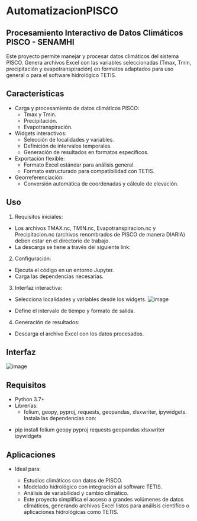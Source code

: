 # AutomatizacionPISCO
## Procesamiento Interactivo de Datos Climáticos PISCO - SENAMHI
Este proyecto permite manejar y procesar datos climáticos del sistema PISCO. Genera archivos Excel con las variables seleccionadas (Tmax, Tmin, precipitación y evapotranspiración) en formatos adaptados para uso general o para el software hidrológico TETIS.

## Características
* Carga y procesamiento de datos climáticos PISCO:
  * Tmax y Tmin.
  * Precipitación.
  * Evapotranspiración.
* Widgets interactivos:
  * Selección de localidades y variables.
  * Definición de intervalos temporales.
  * Generación de resultados en formatos específicos.
* Exportación flexible:
  * Formato Excel estándar para análisis general.
  * Formato estructurado para compatibilidad con TETIS.
* Georreferenciación:
  * Conversión automática de coordenadas y cálculo de elevación.
## Uso
1. Requisitos iniciales:
* Los archivos TMAX.nc, TMIN.nc, Evapotranspiracion.nc y Precipitacion.nc (archivos renombrados de PISCO de manera DIARIA) deben estar en el directorio de trabajo.
* La descarga se tiene a través del siguiente link:
2. Configuración:
* Ejecuta el código en un entorno Jupyter.
* Carga las dependencias necesarias.
3. Interfaz interactiva:
* Selecciona localidades y variables desde los widgets.
  ![image](https://github.com/user-attachments/assets/b7885730-a125-427c-8d30-63ba1108d907)

* Define el intervalo de tiempo y formato de salida.
4. Generación de resultados:
* Descarga el archivo Excel con los datos procesados.


## Interfaz
![image](https://github.com/user-attachments/assets/a119b1fc-a2d4-4a27-b346-ef619fdb0b85)

## Requisitos
* Python 3.7+
* Librerías:
  * folium, geopy, pyproj, requests, geopandas, xlsxwriter, ipywidgets.
Instala las dependencias con:

- pip install folium geopy pyproj requests geopandas xlsxwriter ipywidgets

## Aplicaciones
* Ideal para:

  * Estudios climáticos con datos de PISCO.
  * Modelado hidrológico con integración al software TETIS.
  * Análisis de variabilidad y cambio climático.
  * Este proyecto simplifica el acceso a grandes volúmenes de datos climáticos, generando archivos Excel listos para análisis científico o aplicaciones hidrológicas como TETIS.
